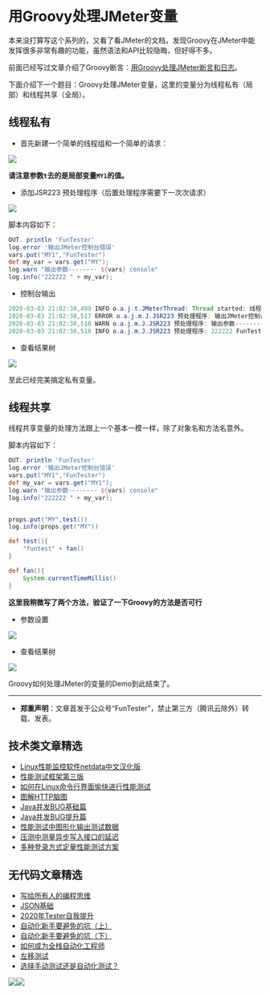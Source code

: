 # 用Groovy处理JMeter变量


本来没打算写这个系列的，又看了看JMeter的文档，发现Groovy在JMeter中能发挥很多非常有趣的功能，虽然语法和API比较隐晦，但好得不多。

前面已经写过文章介绍了Groovy断言：[用Groovy处理JMeter断言和日志](https://mp.weixin.qq.com/s/Q4yPA4p8dZYAARZ60ZDh9w)。

下面介绍下一个题目：Groovy处理JMeter变量，这里的变量分为线程私有（局部）和线程共享（全局）。

## 线程私有

* 首先新建一个简单的线程组和一个简单的请求：

![](http://pic.automancloud.com/1583240306684.jpg)

**请注意参数`t`去的是局部变量`MY1`的值。**


* 添加JSR223 预处理程序（后置处理程序需要下一次次请求）

![](http://pic.automancloud.com/QQ20200303-210125.png)


脚本内容如下：


```Groovy
OUT. println 'FunTester'
log.error '输出JMeter控制台错误'
vars.put("MY1","FunTester")
def my_var = vars.get("MY");
log.warn "输出参数-------- ${vars} console"
log.info("222222 " + my_var);
```

* 控制台输出


```Java
2020-03-03 21:02:30,499 INFO o.a.j.t.JMeterThread: Thread started: 线程组 1-1
2020-03-03 21:02:30,517 ERROR o.a.j.m.J.JSR223 预处理程序: 输出JMeter控制台错误
2020-03-03 21:02:30,518 WARN o.a.j.m.J.JSR223 预处理程序: 输出参数-------- org.apache.jmeter.threads.JMeterVariables@14a52b54 console
2020-03-03 21:02:30,518 INFO o.a.j.m.J.JSR223 预处理程序: 222222 FunTester
```

* 查看结果树

![](http://pic.automancloud.com/QQ20200303-210350.png)

至此已经完美搞定私有变量。

## 线程共享

线程共享变量的处理方法跟上一个基本一模一样，除了对象名和方法名意外。

脚本内容如下：


```Groovy
OUT. println 'FunTester'
log.error '输出JMeter控制台错误'
vars.put("MY1","FunTester")
def my_var = vars.get("MY1");
log.warn "输出参数-------- ${vars} console"
log.info("222222 " + my_var);


props.put("MY",test())
log.info(props.get("MY"))

def test(){
	"funtest" + fan()
}

def fan(){
	System.currentTimeMillis()
}

```

**这里我稍微写了两个方法，验证了一下Groovy的方法是否可行**

* 参数设置

![](http://pic.automancloud.com/QQ20200303-210651.png)

* 查看结果树

![](http://pic.automancloud.com/QQ20200303-210809.png)

Groovy如何处理JMeter的变量的Demo到此结束了。


---
* **郑重声明**：文章首发于公众号“FunTester”，禁止第三方（腾讯云除外）转载、发表。

## 技术类文章精选

- [Linux性能监控软件netdata中文汉化版](https://mp.weixin.qq.com/s/fdXtK-5WwKnxjLZdyg6-nA)
- [性能测试框架第三版](https://mp.weixin.qq.com/s/Mk3PoH7oJX7baFmbeLtl_w)
- [如何在Linux命令行界面愉快进行性能测试](https://mp.weixin.qq.com/s/fwGqBe1SpA2V0lPfAOd04Q)
- [图解HTTP脑图](https://mp.weixin.qq.com/s/100Vm8FVEuXs0x6rDGTipw)
- [Java并发BUG基础篇](https://mp.weixin.qq.com/s/NR4vYx81HtgAEqH2Q93k2Q)
- [Java并发BUG提升篇](https://mp.weixin.qq.com/s/GCRRe8hJpe1QJtxq9VBEhg)
- [性能测试中图形化输出测试数据](https://mp.weixin.qq.com/s/EMvpYIsszdwBJFPIxztTvA)
- [压测中测量异步写入接口的延迟](https://mp.weixin.qq.com/s/odvK1iYgg4eRVtOOPbq15w)
- [多种登录方式定量性能测试方案](https://mp.weixin.qq.com/s/WuZ2h2rr0rNBgEvQVioacA)

## 无代码文章精选

- [写给所有人的编程思维](https://mp.weixin.qq.com/s/Oj33UCnYfbUgzsBzEm2GPQ)
- [JSON基础](https://mp.weixin.qq.com/s/tnQmAFfFbRloYp8J9TYurw)
- [2020年Tester自我提升](https://mp.weixin.qq.com/s/vuhUp85_6Sbg6ReAN3TTSQ)
- [自动化新手要避免的坑（上）](https://mp.weixin.qq.com/s/MjcX40heTRhEgCFhInoqYQ)
- [自动化新手要避免的坑（下）](https://mp.weixin.qq.com/s/azDUo1IO5JgkJIS9n1CMRg)
- [如何成为全栈自动化工程师](https://mp.weixin.qq.com/s/j2rQ3COFhg939KLrgKr_bg)
- [左移测试](https://mp.weixin.qq.com/s/8zXkWV4ils17hUqlXIpXSw)
- [选择手动测试还是自动化测试？](https://mp.weixin.qq.com/s/4haRrfSIp5Plgm_GN98lRA)

![](https://mmbiz.qpic.cn/mmbiz_jpg/13eN86FKXzCxr0Sa2MXpNKicZE024zJm73r4hrjticMMYViagtaSXxwsyhmRmOrdXPXfS5zB2ILHtaqNSoWGRwa8Q/640?wx_fmt=jpeg&tp=webp&wxfrom=5&wx_lazy=1&wx_co=1)![](https://mmbiz.qpic.cn/mmbiz_gif/13eN86FKXzCPsneTRDBzskVY9GpIhbl6e3JpwysPqAbM7Z80J1EZrIYpTO7YSD40Cp9hOicibdV3GIbVTcEapgqA/640?wx_fmt=gif&tp=webp&wxfrom=5&wx_lazy=1)